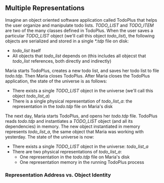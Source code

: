 ## Multiple Representations

Imagine an object oriented software application called TodoPlus that helps the
user organize and manipulate todo lists. *TODO_LIST* and *TODO_ITEM* are two of
the many classes defined in TodoPlus. When the user saves a particular
*TODO_LIST* object (we'll call this object *todo_list*), the following objects
are serialized and stored in a single _\*.tdp_ file on disk:

- *todo_list* itself
- All objects that *todo_list* depends on (this includes all objecst that
  *todo_list* references, both directly and indirectly)

Maria starts TodoPlus, creates a new todo list, and saves her todo list to file
*todo.tdp*. Then Maria closes TodoPlus. After Maria closes the TodoPlus
application, the state of the universe is as follows:

- There exists a single *TODO_LIST* object in the universe (we'll call this
  object *todo_list_a*)
- There is a single physical representation of *todo_list_a*: the representation
  in the *todo.tdp* file on Maria's disk

The next day, Maria starts TodoPlus, and opens her *todo.tdp* file. TodoPlus
reads *todo.tdp* and instantiates a *TODO_LIST* object (and all its
dependencies) in memory. The new object instantiated in memory represents
*todo_list_a*, the same object that Maria was working with yesterday. The state
of the universe is now:

- There exists a single *TODO_LIST* object in the universe: *todo_list_a*
- There are two physical representations of *todo_list_a*:
  - One representation in the *todo.tdp* file on Maria's disk
  - One representation memory in the running TodoPlus process

### Representation Address vs. Object Identity

